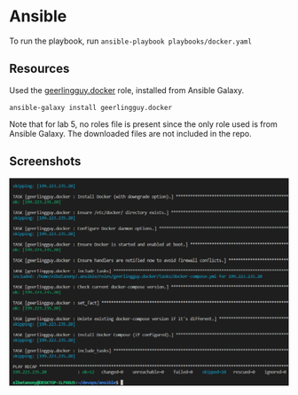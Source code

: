 # Ansible

To run the playbook, run `ansible-playbook playbooks/docker.yaml`

## Resources

Used the [geerlingguy.docker](https://github.com/geerlingguy/ansible-role-docker) role, installed from Ansible Galaxy.

```Shell
ansible-galaxy install geerlingguy.docker
```

Note that for lab 5, no roles file is present since the only role used is from Ansible Galaxy. The downloaded files are not included in the repo.

## Screenshots

![Ansible Install Docker Playbook](../screenshots/lab5/ansible-install-docker.png)
